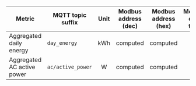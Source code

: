 |Metric|MQTT topic suffix|Unit|Modbus address (dec)|Modbus address (hex)|Modbus data type|Scale factor|
|---|---|:-:|:-:|:-:|:-:|:-:|
|Aggregated daily energy|`day_energy`|kWh|computed|computed|n/a|1|
|Aggregated AC active power|`ac/active_power`|W|computed|computed|n/a|1|

